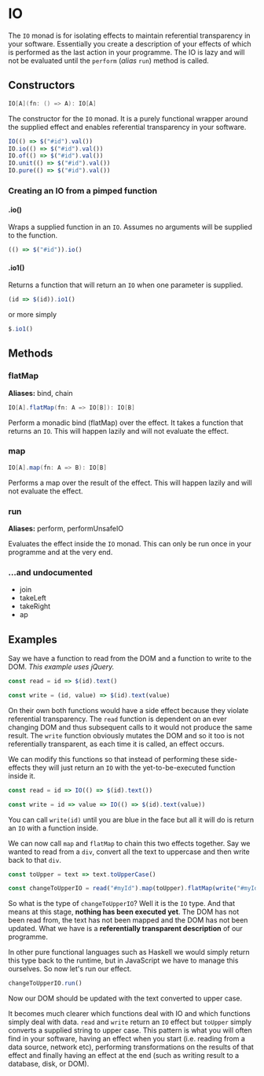 # IO

The `IO` monad is for isolating effects to maintain referential transparency in your software. Essentially you create a description of your effects of which is performed as the last action in your programme. The IO is lazy and will not be evaluated until the `perform` (*alias* `run`) method is called.

## Constructors


```scala
IO[A](fn: () => A): IO[A]
```

The constructor for the `IO` monad. It is a purely functional wrapper around the supplied effect and enables referential transparency in your software.

```javascript
IO(() => $("#id").val())
IO.io(() => $("#id").val())
IO.of(() => $("#id").val())
IO.unit(() => $("#id").val())
IO.pure(() => $("#id").val())

```

### Creating an IO from a pimped function

#### .io()

Wraps a supplied function in an `IO`. Assumes no arguments will be supplied to the function.

```javascript
(() => $("#id")).io()
```

#### .io1()

Returns a function that will return an `IO` when one parameter is supplied.

```javascript
(id => $(id)).io1()
```

or more simply

```javascript
$.io1()
````

## Methods

### flatMap

**Aliases:** bind, chain

```scala
IO[A].flatMap(fn: A => IO[B]): IO[B]
```

Perform a monadic bind (flatMap) over the effect. It takes a function that returns an `IO`. This will happen lazily and will not evaluate the effect.

### map

```scala
IO[A].map(fn: A => B): IO[B]
```

Performs a map over the result of the effect. This will happen lazily and will not evaluate the effect.

### run

**Aliases:** perform, performUnsafeIO

Evaluates the effect inside the `IO` monad. This can only be run once in your programme and at the very end.

### ...and undocumented
- join
- takeLeft
- takeRight
- ap

## Examples
Say we have a function to read from the DOM and a function to write to the DOM. *This example uses jQuery.*

```javascript
const read = id => $(id).text()

const write = (id, value) => $(id).text(value)
```

On their own both functions would have a side effect because they violate referential transparency. The `read` function is dependent on an ever changing DOM and thus subsequent calls to it would not produce the same result. The `write` function obviously mutates the DOM and so it too is not referentially transparent, as each time it is called, an effect occurs.

We can modify this functions so that instead of performing these side-effects they will just return an `IO` with the yet-to-be-executed function inside it.

```javascript
const read = id => IO(() => $(id).text())

const write = id => value => IO(() => $(id).text(value))
```

You can call `write(id)` until you are blue in the face but all it will do is return an `IO` with a function inside.

We can now call `map` and `flatMap` to chain this two effects together. Say we wanted to read from a `div`, convert all the text to uppercase and then write back to that `div`.

```javascript
const toUpper = text => text.toUpperCase()

const changeToUpperIO = read("#myId").map(toUpper).flatMap(write("#myId"))
```

So what is the type of `changeToUpperIO`? Well it is the `IO` type. And that means at this stage, **nothing has been executed yet**. The DOM has not been read from, the text has not been mapped and the DOM has not been updated. What we have is a **referentially transparent description** of our programme.

In other pure functional languages such as Haskell we would simply return this type back to the runtime, but in JavaScript we have to manage this ourselves. So now let's run our effect.

```javascript
changeToUpperIO.run()
```

Now our DOM should be updated with the text converted to upper case.

It becomes much clearer which functions deal with IO and which functions simply deal with data. `read` and `write` return an `IO` effect but `toUpper` simply converts a supplied string to upper case. This pattern is what you will often find in your software, having an effect when you start (i.e. reading from a data source, network etc), performing transformations on the results of that effect and finally having an effect at the end (such as writing result to a database, disk, or DOM).
